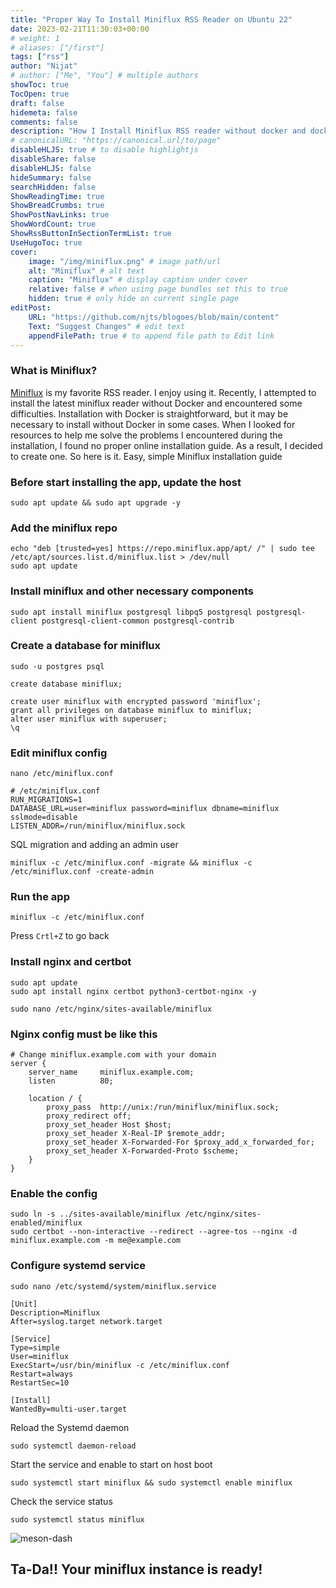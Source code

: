 ```yaml
---
title: "Proper Way To Install Miniflux RSS Reader on Ubuntu 22"
date: 2023-02-21T11:30:03+00:00
# weight: 1
# aliases: ["/first"]
tags: ["rss"]
author: "Nijat"
# author: ["Me", "You"] # multiple authors
showToc: true
TocOpen: true
draft: false
hidemeta: false
comments: false
description: "How I Install Miniflux RSS reader without docker and docker-compose"
# canonicalURL: "https://canonical.url/to/page"
disableHLJS: true # to disable highlightjs
disableShare: false
disableHLJS: false
hideSummary: false
searchHidden: false
ShowReadingTime: true
ShowBreadCrumbs: true
ShowPostNavLinks: true
ShowWordCount: true
ShowRssButtonInSectionTermList: true
UseHugoToc: true
cover:
    image: "/img/miniflux.png" # image path/url
    alt: "Miniflux" # alt text
    caption: "Miniflux" # display caption under cover
    relative: false # when using page bundles set this to true
    hidden: true # only hide on current single page
editPost:
    URL: "https://github.com/njts/blogoes/blob/main/content"
    Text: "Suggest Changes" # edit text
    appendFilePath: true # to append file path to Edit link
---
```

### What is Miniflux?
[Miniflux](https://miniflux.app) is my favorite RSS reader. I enjoy using it. Recently, I attempted to install the latest miniflux reader without Docker and encountered some difficulties. Installation with Docker is straightforward, but it may be necessary to install without Docker in some cases. When I looked for resources to help me solve the problems I encountered during the installation, I found no proper online installation guide. As a result, I decided to create one. So here is it. Easy, simple Miniflux installation guide

### Before start installing the app, update the host
```
sudo apt update && sudo apt upgrade -y
```
### Add the miniflux repo
```
echo "deb [trusted=yes] https://repo.miniflux.app/apt/ /" | sudo tee /etc/apt/sources.list.d/miniflux.list > /dev/null
sudo apt update
```
### Install miniflux and other necessary components
```
sudo apt install miniflux postgresql libpq5 postgresql postgresql-client postgresql-client-common postgresql-contrib
```
### Create a database for miniflux
```
sudo -u postgres psql
```
```
create database miniflux;
```
```
create user miniflux with encrypted password 'miniflux';
grant all privileges on database miniflux to miniflux;
alter user miniflux with superuser;
\q
```
### Edit miniflux config
```
nano /etc/miniflux.conf
```
```
# /etc/miniflux.conf
RUN_MIGRATIONS=1
DATABASE_URL=user=miniflux password=miniflux dbname=miniflux sslmode=disable
LISTEN_ADDR=/run/miniflux/miniflux.sock
```
SQL migration and adding an admin user
```
miniflux -c /etc/miniflux.conf -migrate && miniflux -c /etc/miniflux.conf -create-admin
```
### Run the app
```
miniflux -c /etc/miniflux.conf
```
Press `Crtl+Z` to go back

### Install nginx and certbot
```
sudo apt update
sudo apt install nginx certbot python3-certbot-nginx -y
```
```
sudo nano /etc/nginx/sites-available/miniflux
```
### Nginx config must be like this
```
# Change miniflux.example.com with your domain
server {
    server_name     miniflux.example.com;
    listen          80;

    location / {
        proxy_pass  http://unix:/run/miniflux/miniflux.sock;
        proxy_redirect off;
        proxy_set_header Host $host;
        proxy_set_header X-Real-IP $remote_addr;
        proxy_set_header X-Forwarded-For $proxy_add_x_forwarded_for;
        proxy_set_header X-Forwarded-Proto $scheme;
    }
}
```
### Enable the config
```
sudo ln -s ../sites-available/miniflux /etc/nginx/sites-enabled/miniflux
sudo certbot --non-interactive --redirect --agree-tos --nginx -d miniflux.example.com -m me@example.com
```
### Configure systemd service 
```
sudo nano /etc/systemd/system/miniflux.service
```
```
[Unit]
Description=Miniflux
After=syslog.target network.target

[Service]
Type=simple
User=miniflux
ExecStart=/usr/bin/miniflux -c /etc/miniflux.conf
Restart=always
RestartSec=10

[Install]
WantedBy=multi-user.target
```
Reload the Systemd daemon
```
sudo systemctl daemon-reload
```
Start the service and enable to start on host boot
```
sudo systemctl start miniflux && sudo systemctl enable miniflux
```
Check the service status
```
sudo systemctl status miniflux
```
![meson-dash](/img/miniflux-systemd.png)

## Ta-Da!! Your miniflux instance is ready!